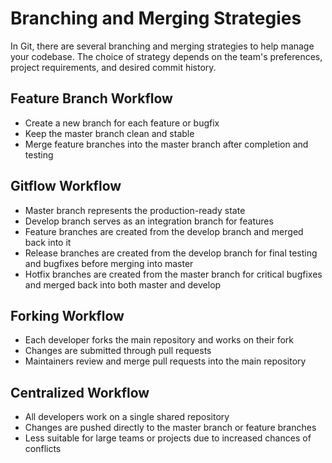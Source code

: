 # Branching and Merging Strategies

In Git, there are several branching and merging strategies to help manage your codebase. The choice of strategy depends on the team's preferences, project requirements, and desired commit history.

## Feature Branch Workflow

- Create a new branch for each feature or bugfix
- Keep the master branch clean and stable
- Merge feature branches into the master branch after completion and testing

## Gitflow Workflow

- Master branch represents the production-ready state
- Develop branch serves as an integration branch for features
- Feature branches are created from the develop branch and merged back into it
- Release branches are created from the develop branch for final testing and bugfixes before merging into master
- Hotfix branches are created from the master branch for critical bugfixes and merged back into both master and develop

## Forking Workflow

- Each developer forks the main repository and works on their fork
- Changes are submitted through pull requests
- Maintainers review and merge pull requests into the main repository

## Centralized Workflow

- All developers work on a single shared repository
- Changes are pushed directly to the master branch or feature branches
- Less suitable for large teams or projects due to increased chances of conflicts
